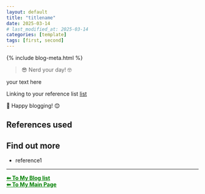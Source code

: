 ```yaml
---
layout: default
title: "titlename"
date: 2025-03-14 
# last_modified_at: 2025-03-14
categories: [template]
tags: [first, second]
---
```


{% include blog-meta.html %}

> 😎 Nerd your day! 🤓  

your text here

Linking to your reference list [list](#ref)

📝 Happy blogging! 😊

<!-- possible reference section names -->
## <span id="ref"> References used </span>
## <span id="ref"> Find out more </span>
- reference1

--- 
<a href="{{ site.baseurl }}/blog/" style="color:green;"><strong>⬅ To My Blog list</strong></a><br>
<a href="{{ site.baseurl }}/" style="color:green"><strong>⬅ To My Main Page</strong></a>